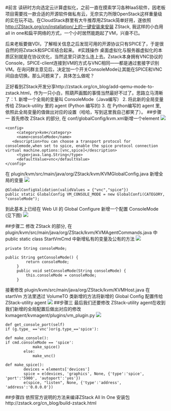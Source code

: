 #前言
读研时方向选定云计算虚拟化，之前一直在摸索学习各种IaaS软件，因老板项目需要找一款合适的开源软件做私有云，无奈实力所限OpenStack这样重量级的实在玩不动。在CloudStack群里有大牛推荐用ZStack简单好用，遂依照 http://ZStack.org/cn/installation/上的一键安装来安装 ZStack, 我这样的小白用all in one和扁平网络的方式，一个小时居然能跑起了VM，兴奋不已。

后来老板要做VDI，了解相关信息之后发现可用的开源协议只有SPICE了，于是很自然的将Zstack和SPCIE结合起来。
#实践操作
桌面虚拟化与服务器虚拟化的本质区别就是在协议优化，当然这里只讲怎么连上去。Zstack本身拥有VNC协议的Console，SPICE-client连接到VM的方式与VNC相同——都是通过套接字识别VM。在询问群主意见后，决定加一个开关ConsoleMode让其能在SPICE和VNC间自由切换。那么问题来了，具体怎么做呢？

正好看到ZStack开发分享http://zstack.org/cn_blog/add-qemu-mode-to-zstack.html，作为一只小白，照葫芦画瓢的事情当然最好不过了。思路立马清晰了：1. 新增一个全局的变量叫 ConsoleMode（Java编写） 2. 将此新的全局变量传给 ZStack-utility 里的 agent (Python 编写的) 3. 在 Python编写的 agent 里, 依照此全局变量的值做出对应的设置（哈哈，写到这里我自己都笑了）。
##步骤一
首先修改 ZStack 的部分, 在 conf/globalConfig/kvm.xml新增一个element
![](http://10.177.11.103/1.jpg)

    <config>
         <category>kvm</category>
         <name>consoleMode</name>
       <description>You can choose a transport protocol for consolemode,when set to spice, enable the spice protocol connection virtual machine.options:[vnc,spice]</description>
         <type>java.lang.String</type>
         <defaultValue>vnc</defaultValue>
    </config>

在 plugin/kvm/src/main/java/org/ZStack/kvm/KVMGlobalConfig.java 新增全局的变量
![](http://10.177.11.103/2.jpg)

    @GlobalConfigValidation(validValues = {"vnc","spice"})
    public static GlobalConfig VM_CONSOLE_MODE = new GlobalConfi(CATEGORY, "consoleMode");

 到此基本上已经在 Web UI 的 Global Configure 新增一个配置 ConsoleMode (见下图)
![](http://10.177.11.103/3.jpg)

##步骤二
修改 ZStack 的部分, 在plugin/kvm/src/main/java/org/ZStack/kvm/KVMAgentCommands.java 中 public static class StartVmCmd 中新增私有的变量及公有的方法
![](http://10.177.11.103/4.jpg)

    private String consoleMode;

    public String getConsoleMode() {
             return consoleMode;
         }
         public void setConsoleMode(String consoleMode) {
             this.consoleMode = consoleMode;
         }
接著修改 plugin/kvm/src/main/java/org/ZStack/kvm/KVMHost.java 在 startVm 方法里透过 VolumeTO 类新增的方法将新增的 Global Config 配置传给 ZStack-utility agent
![](http://10.177.11.103/6.jpg)
##步骤三
最后我们还要修改 ZStack-utility agent在收到我们新增的全局配置后做出对应的修改 kvmagent/kvmagent/plugins/vm_plugin.py
![](http://10.177.11.103/5.jpg)

    def get_console_port(self)
    if (g.type_ =='vnc')or(g.type_=='spice'):

    def make_console():
    if cmd.consoleMode == 'spice':
                make_spice()
            else:
                make_vnc()
                 
    def make_spice():
            devices = elements['devices']
            spice = e(devices, 'graphics', None, {'type':'spice', 'port':'5900', 'autoport':'yes'})
            e(spice, "listen", None, {'type':'address', 'address':'0.0.0.0'})
##步骤四
依照官方说明的方法来编译ZStack All In One 安装包http://zstack.org/cn_blog/build-zstack.html
